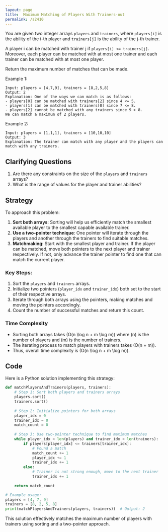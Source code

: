 ```yaml
---
layout: page
title:  Maximum Matching of Players With Trainers-out
permalink: /s2410
---
```


You are given two integer arrays `players` and `trainers`, where `players[i]` is the ability of the i-th player and `trainers[j]` is the ability of the j-th trainer.

A player i can be matched with trainer j if `players[i] <= trainers[j]`. Moreover, each player can be matched with at most one trainer and each trainer can be matched with at most one player.

Return the maximum number of matches that can be made.

Example 1:
```
Input: players = [4,7,9], trainers = [8,2,5,8]
Output: 2
Explanation: One of the ways we can match is as follows:
- players[0] can be matched with trainers[2] since 4 <= 5.
- players[1] can be matched with trainers[0] since 7 <= 8.
- players[2] cannot be matched with any trainers since 9 > 8.
We can match a maximum of 2 players.
```

Example 2:
```
Input: players = [1,1,1], trainers = [10,10,10]
Output: 3
Explanation: The trainer can match with any player and the players can match with any trainers.
```

## Clarifying Questions
1. Are there any constraints on the size of the `players` and `trainers` arrays?
2. What is the range of values for the player and trainer abilities?

## Strategy

To approach this problem:
1. **Sort both arrays**: Sorting will help us efficiently match the smallest available player to the smallest capable available trainer.
2. **Use a two-pointer technique**: One pointer will iterate through the players and another through the trainers to find suitable matches.
3. **Matchmaking**: Start with the smallest player and trainer. If the player can be matched, move both pointers to the next player and trainer respectively. If not, only advance the trainer pointer to find one that can match the current player.

### Key Steps:
1. Sort the `players` and `trainers` arrays.
2. Initialize two pointers (`player_idx` and `trainer_idx`) both set to the start of their respective arrays.
3. Iterate through both arrays using the pointers, making matches and moving the pointers accordingly.
4. Count the number of successful matches and return this count.

### Time Complexity
- Sorting both arrays takes \(O(n \log n + m \log m)\) where \(n\) is the number of players and \(m\) is the number of trainers.
- The iterating process to match players with trainers takes \(O(n + m)\).
- Thus, overall time complexity is \(O(n \log n + m \log m)\).

## Code

Here is a Python solution implementing this strategy:

```python
def matchPlayersAndTrainers(players, trainers):
    # Step 1: Sort both players and trainers arrays
    players.sort()
    trainers.sort()
    
    # Step 2: Initialize pointers for both arrays
    player_idx = 0
    trainer_idx = 0
    match_count = 0
    
    # Step 3: Use two-pointer technique to find maximum matches
    while player_idx < len(players) and trainer_idx < len(trainers):
        if players[player_idx] <= trainers[trainer_idx]:
            # Found a match
            match_count += 1
            player_idx += 1
            trainer_idx += 1
        else:
            # Trainer is not strong enough, move to the next trainer
            trainer_idx += 1
    
    return match_count

# Example usage:
players = [4, 7, 9]
trainers = [8, 2, 5, 8]
print(matchPlayersAndTrainers(players, trainers))  # Output: 2
```

This solution effectively matches the maximum number of players with trainers using sorting and a two-pointer approach.